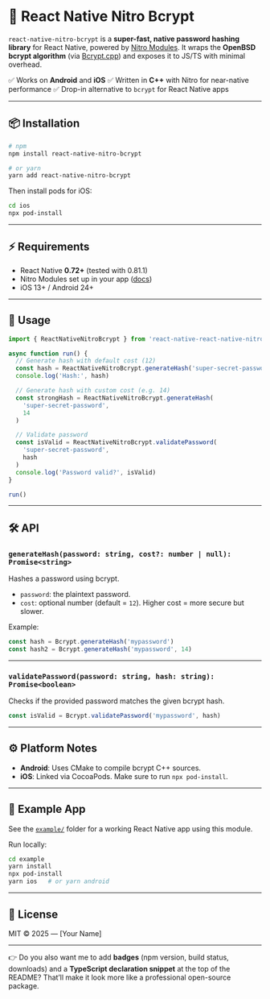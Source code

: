 # 🔐 React Native Nitro Bcrypt

`react-native-nitro-bcrypt` is a **super-fast, native password hashing library** for React Native, powered by [Nitro Modules](https://github.com/mrousavy/nitro).
It wraps the **OpenBSD bcrypt algorithm** (via [Bcrypt.cpp](https://github.com/hilch/Bcrypt.cpp)) and exposes it to JS/TS with minimal overhead.

✅ Works on **Android** and **iOS**
✅ Written in **C++** with Nitro for near-native performance
✅ Drop-in alternative to `bcrypt` for React Native apps

---

## 📦 Installation

```sh
# npm
npm install react-native-nitro-bcrypt

# or yarn
yarn add react-native-nitro-bcrypt
```

Then install pods for iOS:

```sh
cd ios
npx pod-install
```

---

## ⚡️ Requirements

- React Native **0.72+** (tested with 0.81.1)
- Nitro Modules set up in your app ([docs](https://mrousavy.com/nitro))
- iOS 13+ / Android 24+

---

## 🚀 Usage

```ts
import { ReactNativeNitroBcrypt } from 'react-native-react-native-nitro-bcrypt'

async function run() {
  // Generate hash with default cost (12)
  const hash = ReactNativeNitroBcrypt.generateHash('super-secret-password')
  console.log('Hash:', hash)

  // Generate hash with custom cost (e.g. 14)
  const strongHash = ReactNativeNitroBcrypt.generateHash(
    'super-secret-password',
    14
  )

  // Validate password
  const isValid = ReactNativeNitroBcrypt.validatePassword(
    'super-secret-password',
    hash
  )
  console.log('Password valid?', isValid)
}

run()
```

---

## 🛠 API

### `generateHash(password: string, cost?: number | null): Promise<string>`

Hashes a password using bcrypt.

- `password`: the plaintext password.
- `cost`: optional number (default = `12`). Higher cost = more secure but slower.

Example:

```ts
const hash = Bcrypt.generateHash('mypassword')
const hash2 = Bcrypt.generateHash('mypassword', 14)
```

---

### `validatePassword(password: string, hash: string): Promise<boolean>`

Checks if the provided password matches the given bcrypt hash.

```ts
const isValid = Bcrypt.validatePassword('mypassword', hash)
```

---

## ⚙️ Platform Notes

- **Android**: Uses CMake to compile bcrypt C++ sources.
- **iOS**: Linked via CocoaPods. Make sure to run `npx pod-install`.

---

## 📖 Example App

See the [`example/`](./example) folder for a working React Native app using this module.

Run locally:

```sh
cd example
yarn install
npx pod-install
yarn ios   # or yarn android
```

---

## 📜 License

MIT © 2025 — \[Your Name]

---

👉 Do you also want me to add **badges** (npm version, build status, downloads) and a **TypeScript declaration snippet** at the top of the README? That’ll make it look more like a professional open-source package.
